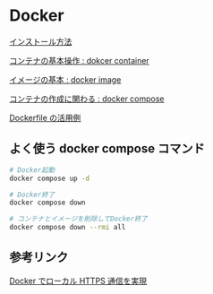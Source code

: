 # Docker

[インストール方法](README-INSTALL.md)

[コンテナの基本操作 : dokcer container](README-CONTAINER.md)

[イメージの基本 : docker image](README-IMAGE.md)

[コンテナの作成に関わる : docker compose](README-COMPOSE.md)

[Dockerfile の活用例](README-DOCKERFILE.md)

## よく使う docker compose コマンド

```bash
# Docker起動
docker compose up -d

# Docker終了
docker compose down

# コンテナとイメージを削除してDocker終了
docker compose down --rmi all
```

## 参考リンク

[Docker でローカル HTTPS 通信を実現](https://qiita.com/li_beiyao/items/fc5720cb053d2b4ba531)
